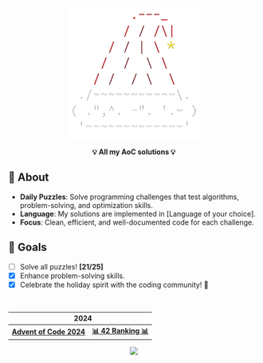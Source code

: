 <div align=center>
  
<img src="./media/AoC.png" width=265 alt="Advent of Code">

<span><b>**💡 All my AoC solutions 💡**</b></span>

</div>

## 📜 About  
- **Daily Puzzles**: Solve programming challenges that test algorithms, problem-solving, and optimization skills.  
- **Language**: My solutions are implemented in [Language of your choice].  
- **Focus**: Clean, efficient, and well-documented code for each challenge.

## 🎯 Goals
- [ ] Solve all puzzles! **[21/25]**
- [x] Enhance problem-solving skills.
- [x] Celebrate the holiday spirit with the coding community! 🎅

<br>

<div align=center>
  
  <table>
    <thead>
    <tr>
      <th colspan="2"> &nbsp;&nbsp;&nbsp;<b>2024</b></th>
    </tr>
    </thead>
  <tbody>
    <tr>
      <td>
        <a href=https://adventofcode.com/2024/><b>Advent of Code 2024</b></a>
      </td>
      <td>
        <a href="https://aoc.42barcelona.com/ranking/es"><b>📊 42 Ranking 📊</b></a>
      </td>
    </tr>
  </tbody>
  </table>
  
  <img src="https://wakatime.com/badge/user/43299b95-37b5-4319-89dd-7bbef7fb1dcb/project/c77ce4ac-84ce-43b9-820f-53cdb6302e3b.svg" width=160>

</div>
